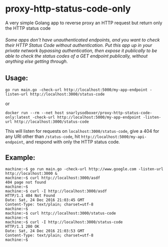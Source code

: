 # proxy-http-status-code-only
A very simple Golang app to reverse proxy an HTTP request but return only the HTTP status code

###### Some apps don't have unauthenticated endpoints, and you want to check their HTTP Status Code without authentication. Put this app up in your private network bypassing authentication, then expose it publically to be able to check the status codes of a GET endpoint publically, without anything else getting through.

## Usage:
```shell
go run main.go -check-url http://localhost:5000/my-app-endpoint -listen-url http://localhost:3000/status-code
```
or
```shell
docker run --rm --net host snarlysodboxer/proxy-http-status-code-only:latest -check-url http://localhost:5000/my-app-endpoint -listen-url http://localhost:3000/status-code
```
This will listen for requests on `localhost:3000/status-code`, give a 404 for any URI other than `/status-code`, hit `http://localhost:5000/my-api-endpoint`, and respond with only the HTTP status code.

## Example:
```shell
machine:~$ go run main.go -check-url http://www.google.com -listen-url http://localhost:3000 &
machine:~$ curl http://localhost:3000/asdf
404 page not found
machine:~$
machine:~$ curl -I http://localhost:3000/asdf
HTTP/1.1 404 Not Found
Date: Sat, 24 Dec 2016 21:03:45 GMT
Content-Type: text/plain; charset=utf-8
machine:~$
machine:~$ curl http://localhost:3000/status-code
machine:~$
machine:~$ curl -I http://localhost:3000/status-code
HTTP/1.1 200 OK
Date: Sat, 24 Dec 2016 21:03:53 GMT
Content-Type: text/plain; charset=utf-8
machine:~$
```
